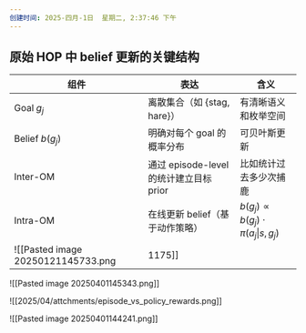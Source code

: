 ```yaml
---
创建时间: 2025-四月-1日  星期二, 2:37:46 下午
---
```



## 原始 HOP 中 belief 更新的关键结构

| 组件              | 表达                             | 含义                                            |
| --------------- | ------------------------------ | --------------------------------------------- |
| Goal $g_j$      | 离散集合（如 {stag, hare}）           | 有清晰语义和枚举空间                                    |
| Belief $b(g_j)$ | 明确对每个 goal 的概率分布               | 可贝叶斯更新                                        |
| Inter-OM        | 通过 episode-level 的统计建立目标 prior | 比如统计过去多少次捕鹿                                   |
| Intra-OM        | 在线更新 belief（基于动作策略）            | $b(g_j) \propto b(g_j) \cdot \pi(a_j\|s,g_j)$ |
![[Pasted image 20250121145733.png|1175]]

![[Pasted image 20250401145343.png]]









![[2025/04/attchments/episode_vs_policy_rewards.png]]


![[Pasted image 20250401144241.png]]